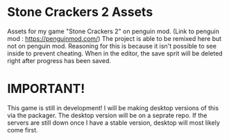 # Stone Crackers 2 Assets
Assets for my game "Stone Crackers 2" on penguin mod. (Link to penguin mod : https://penguinmod.com/)
The project is able to be remixed here but not on penguin mod.
Reasoning for this is because it isn't possible to see inside to prevent cheating.
When in the editor, the save sprit will be deleted right after progress has been saved.

# IMPORTANT!
This game is still in development!
I will be making desktop versions of this via the packager.
The desktop version will be on a seprate repo. If the servers are still down once I have a stable version, desktop will most likely come first.

